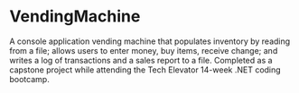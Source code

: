 # VendingMachine
A console application vending machine that populates inventory by reading from a file; allows users to enter money, buy items, receive change; and writes a log of transactions and a sales report to a file. Completed as a capstone project while attending the Tech Elevator 14-week .NET coding bootcamp.
